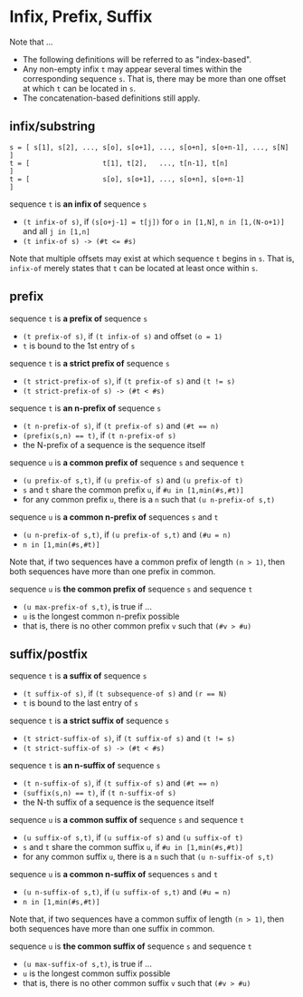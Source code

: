 
<!-- ======================================================================= -->
# Infix, Prefix, Suffix

Note that ...

* The following definitions will be referred to as "index-based".
* Any non-empty infix `t` may appear several times within the corresponding
  sequence `s`. That is, there may be more than one offset at which `t` can
  be located in `s`.
* The concatenation-based definitions still apply.

<!-- ======================================================================= -->
## infix/substring

```
s = [ s[1], s[2], ..., s[o], s[o+1], ..., s[o+n], s[o+n-1], ..., s[N] ]
t = [                  t[1], t[2],   ..., t[n-1], t[n]                ]
t = [                  s[o], s[o+1], ..., s[o+n], s[o+n-1]            ]
```

sequence `t` is **an infix of** sequence `s`

* `(t infix-of s)`, if `(s[o+j-1] = t[j])`
  for `o in [1,N]`, `n in [1,(N-o+1)]` and all `j in [1,n]`
* `(t infix-of s) -> (#t <= #s)`

Note that multiple offsets may exist at which sequence `t` begins in `s`. That
is, `infix-of` merely states that `t` can be located at least once within `s`.

<!-- ======================================================================= -->
## prefix

sequence `t` is **a prefix of** sequence `s`

* `(t prefix-of s)`, if `(t infix-of s)` and offset `(o = 1)`
* `t` is bound to the 1st entry of `s`

sequence `t` is **a strict prefix of** sequence `s`

* `(t strict-prefix-of s)`, if `(t prefix-of s)` and `(t != s)`
* `(t strict-prefix-of s) -> (#t < #s)`

sequence `t` is **an n-prefix of** sequence `s`

* `(t n-prefix-of s)`, if `(t prefix-of s)` and `(#t == n)`
* `(prefix(s,n) == t)`, if `(t n-prefix-of s)`
* the N-prefix of a sequence is the sequence itself

sequence `u` is **a common prefix of** sequence `s` and sequence `t`

* `(u prefix-of s,t)`, if `(u prefix-of s)` and `(u prefix-of t)`
* `s` and `t` share the common prefix `u`, if `#u in [1,min(#s,#t)]`
* for any common prefix `u`, there is a `n` such that `(u n-prefix-of s,t)`

sequence `u` is **a common n-prefix of** sequences `s` and `t`

* `(u n-prefix-of s,t)`, if `(u prefix-of s,t)` and `(#u = n)`
* `n in [1,min(#s,#t)]`

Note that, if two sequences have a common prefix of length `(n > 1)`,
then both sequences have more than one prefix in common.

sequence `u` is **the common prefix of** sequence `s` and sequence `t`

* `(u max-prefix-of s,t)`, is true if ...
* `u` is the longest common n-prefix possible
* that is, there is no other common prefix `v` such that `(#v > #u)`

<!-- ======================================================================= -->
## suffix/postfix

sequence `t` is **a suffix of** sequence `s`

* `(t suffix-of s)`, if `(t subsequence-of s)` and `(r == N)`
* `t` is bound to the last entry of `s`

sequence `t` is **a strict suffix of** sequence `s`

* `(t strict-suffix-of s)`, if `(t suffix-of s)` and `(t != s)`
* `(t strict-suffix-of s) -> (#t < #s)`

sequence `t` is **an n-suffix of** sequence `s`

* `(t n-suffix-of s)`, if `(t suffix-of s)` and `(#t == n)`
* `(suffix(s,n) == t)`, if `(t n-suffix-of s)`
* the N-th suffix of a sequence is the sequence itself

sequence `u` is **a common suffix of** sequence `s` and sequence `t`

* `(u suffix-of s,t)`, if `(u suffix-of s)` and `(u suffix-of t)`
* `s` and `t` share the common suffix `u`, if `#u in [1,min(#s,#t)]`
* for any common suffix `u`, there is a `n` such that `(u n-suffix-of s,t)`

sequence `u` is **a common n-suffix of** sequences `s` and `t`

* `(u n-suffix-of s,t)`, if `(u suffix-of s,t)` and `(#u = n)`
* `n in [1,min(#s,#t)]`

Note that, if two sequences have a common suffix of length `(n > 1)`,
then both sequences have more than one suffix in common.

sequence `u` is **the common suffix of** sequence `s` and sequence `t`

* `(u max-suffix-of s,t)`, is true if ...
* `u` is the longest common suffix possible
* that is, there is no other common suffix `v` such that `(#v > #u)`
